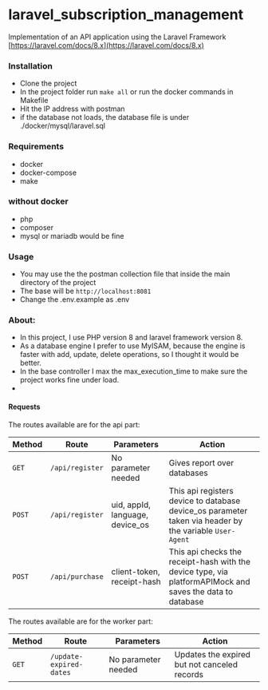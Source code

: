 # laravel_subscription_management
Implementation of an API application using the Laravel Framework [https://laravel.com/docs/8.x](https://laravel.com/docs/8.x)

### Installation
- Clone the project
- In the project folder run `make all` or run the docker commands in Makefile
- Hit the IP address with postman
- if the database not loads, the database file is under ./docker/mysql/laravel.sql

### Requirements
- docker
- docker-compose
- make

### without docker
- php
- composer
- mysql or mariadb would be fine

### Usage
- You may use the the postman collection file that inside the main directory of the project
- The base will be `http://localhost:8081`
- Change the .env.example as .env

### About:
- In this project, I use PHP version 8 and laravel framework version 8.
- As a database engine I prefer to use MyISAM, because the engine is faster with add, update, delete operations, so I thought it would be better.
- In the base controller I max the max_execution_time to make sure the project works fine under load.
- 

#### Requests
The routes available are for the api part:

| Method | Route                                                    | Parameters                                      | Action                                                   |
|--------|--------------------|-------------------------------------------------|------------------------------------------------------------------------------------------------|
| `GET`  | `/api/register`                                         | No parameter needed                              | Gives report over databases                                      |
| `POST`  | `/api/register`                                         | uid, appId, language, device_os                              | This api registers device to database device_os parameter taken via header by the variable `User-Agent`                                      |
| `POST`  | `/api/purchase`                          | client-token, receipt-hash                                      | This api checks the receipt-hash with the device type, via platformAPIMock and saves the data to database                 |


The routes available are for the worker part:

| Method | Route                                                    | Parameters                                      | Action                                                   |
|--------|--------------------|-------------------------------------------------|------------------------------------------------------------------------------------------------|
| `GET`  | `/update-expired-dates`                                         |  No parameter needed                                    | Updates the expired but not canceled records                                      |